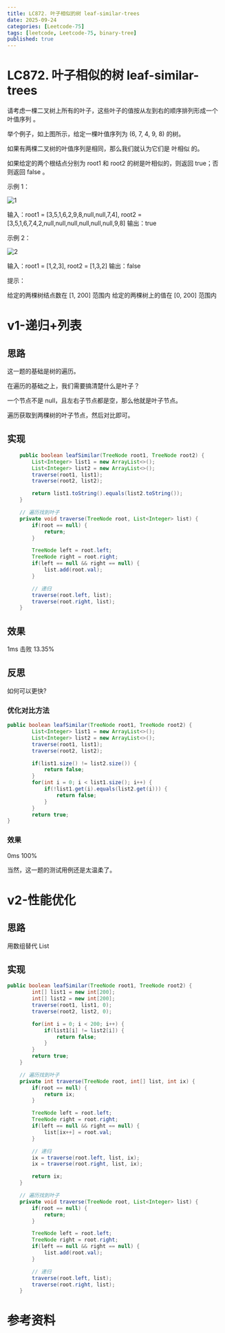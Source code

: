 ```yaml
---
title: LC872. 叶子相似的树 leaf-similar-trees
date: 2025-09-24 
categories: [Leetcode-75]
tags: [leetcode, Leetcode-75, binary-tree]
published: true
---
```


# LC872. 叶子相似的树 leaf-similar-trees

请考虑一棵二叉树上所有的叶子，这些叶子的值按从左到右的顺序排列形成一个 叶值序列 。



举个例子，如上图所示，给定一棵叶值序列为 (6, 7, 4, 9, 8) 的树。

如果有两棵二叉树的叶值序列是相同，那么我们就认为它们是 叶相似 的。

如果给定的两个根结点分别为 root1 和 root2 的树是叶相似的，则返回 true；否则返回 false 。

示例 1：

![1](https://assets.leetcode.com/uploads/2020/09/03/leaf-similar-1.jpg)

输入：root1 = [3,5,1,6,2,9,8,null,null,7,4], root2 = [3,5,1,6,7,4,2,null,null,null,null,null,null,9,8]
输出：true


示例 2：

![2](https://assets.leetcode.com/uploads/2020/09/03/leaf-similar-2.jpg)

输入：root1 = [1,2,3], root2 = [1,3,2]
输出：false
 

提示：

给定的两棵树结点数在 [1, 200] 范围内
给定的两棵树上的值在 [0, 200] 范围内



# v1-递归+列表

## 思路

这一题的基础是树的遍历。

在遍历的基础之上，我们需要搞清楚什么是叶子？

一个节点不是 null，且左右子节点都是空，那么他就是叶子节点。

遍历获取到两棵树的叶子节点，然后对比即可。

## 实现

```java
    public boolean leafSimilar(TreeNode root1, TreeNode root2) {
        List<Integer> list1 = new ArrayList<>();    
        List<Integer> list2 = new ArrayList<>();  
        traverse(root1, list1);
        traverse(root2, list2);  

        return list1.toString().equals(list2.toString());
    }

    // 遍历找到叶子
    private void traverse(TreeNode root, List<Integer> list) {
        if(root == null) {
            return;
        }

        TreeNode left = root.left;
        TreeNode right = root.right;
        if(left == null && right == null) {
            list.add(root.val);
        }

        // 递归
        traverse(root.left, list);
        traverse(root.right, list);
    }
```

## 效果

1ms 击败 13.35%

## 反思

如何可以更快?

### 优化对比方法

```java
public boolean leafSimilar(TreeNode root1, TreeNode root2) {
        List<Integer> list1 = new ArrayList<>();    
        List<Integer> list2 = new ArrayList<>();  
        traverse(root1, list1);
        traverse(root2, list2);  

        if(list1.size() != list2.size()) {
            return false;
        }
        for(int i = 0; i < list1.size(); i++) {
            if(!list1.get(i).equals(list2.get(i))) {
                return false;
            }
        }
        return true;
}
```

### 效果

0ms 100%

当然，这一题的测试用例还是太温柔了。

# v2-性能优化

## 思路

用数组替代 List

## 实现

```java
public boolean leafSimilar(TreeNode root1, TreeNode root2) {
        int[] list1 = new int[200];    
        int[] list2 = new int[200];  
        traverse(root1, list1, 0);
        traverse(root2, list2, 0);  

        for(int i = 0; i < 200; i++) {
            if(list1[i] != list2[i]) {
                return false;
            }
        }
        return true;
    }

    // 遍历找到叶子
    private int traverse(TreeNode root, int[] list, int ix) {
        if(root == null) {
            return ix;
        }

        TreeNode left = root.left;
        TreeNode right = root.right;
        if(left == null && right == null) {
            list[ix++] = root.val;
        }

        // 递归
        ix = traverse(root.left, list, ix);
        ix = traverse(root.right, list, ix);

        return ix;
    }

    // 遍历找到叶子
    private void traverse(TreeNode root, List<Integer> list) {
        if(root == null) {
            return;
        }

        TreeNode left = root.left;
        TreeNode right = root.right;
        if(left == null && right == null) {
            list.add(root.val);
        }

        // 递归
        traverse(root.left, list);
        traverse(root.right, list);
    }

```

# 参考资料